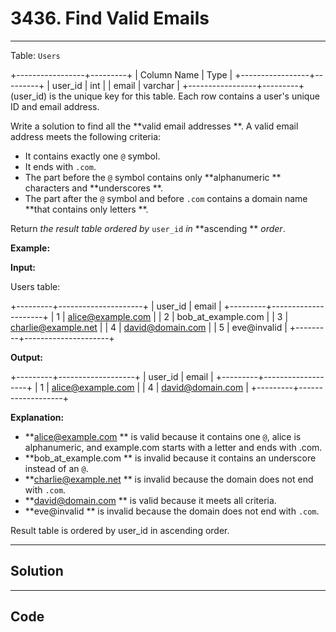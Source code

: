 # 3436. Find Valid Emails

---

Table: `Users`


+-----------------+---------+
| Column Name     | Type    |
+-----------------+---------+
| user_id         | int     |
| email           | varchar |
+-----------------+---------+
(user_id) is the unique key for this table.
Each row contains a user's unique ID and email address.


Write a solution to find all the **valid email addresses **. A valid email address meets the following criteria:

  * It contains exactly one `@` symbol.
  * It ends with `.com`.
  * The part before the `@` symbol contains only **alphanumeric ** characters and **underscores **.
  * The part after the `@` symbol and before `.com` contains a domain name **that contains only letters **.



Return _the result table ordered by_ `user_id` _in_ **ascending ** _order_.

 

**Example:**

**Input:**

Users table:


+---------+---------------------+
| user_id | email               |
+---------+---------------------+
| 1       | alice@example.com   |
| 2       | bob_at_example.com  |
| 3       | charlie@example.net |
| 4       | david@domain.com    |
| 5       | eve@invalid         |
+---------+---------------------+


**Output:**


+---------+-------------------+
| user_id | email             |
+---------+-------------------+
| 1       | alice@example.com |
| 4       | david@domain.com  |
+---------+-------------------+


**Explanation:**

  * **alice@example.com ** is valid because it contains one `@`, alice is alphanumeric, and example.com starts with a letter and ends with .com.
  * **bob_at_example.com ** is invalid because it contains an underscore instead of an `@`.
  * **charlie@example.net ** is invalid because the domain does not end with `.com`.
  * **david@domain.com ** is valid because it meets all criteria.
  * **eve@invalid ** is invalid because the domain does not end with `.com`.



Result table is ordered by user_id in ascending order.

---

## Solution



---

## Code
```python


```
